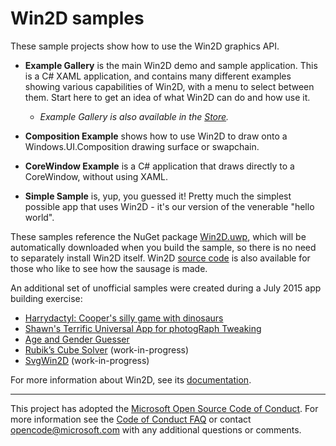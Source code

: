 # Win2D samples

These sample projects show how to use the Win2D graphics API.

- **Example Gallery** is the main Win2D demo and sample application. This is a C# XAML 
  application, and contains many different examples showing various capabilities of 
  Win2D, with a menu to select between them. Start here to get an idea of what Win2D can 
  do and how use it.

    - *Example Gallery is also available in the
      [Store](https://www.microsoft.com/store/apps/9NBLGGGXWT9F).*

- **Composition Example** shows how to use Win2D to draw onto a Windows.UI.Composition 
  drawing surface or swapchain.

- **CoreWindow Example** is a C# application that draws directly to a CoreWindow, 
  without using XAML.

- **Simple Sample** is, yup, you guessed it! Pretty much the simplest possible app that 
  uses Win2D - it's our version of the venerable "hello world".

These samples reference the NuGet package [Win2D.uwp](http://www.nuget.org/packages/Win2D.uwp), 
which will be automatically downloaded when you build the sample, so there is no need to 
separately install Win2D itself. Win2D [source code](http://github.com/Microsoft/Win2D) 
is also available for those who like to see how the sausage is made.

An additional set of unofficial samples were created during a July 2015
app building exercise:

- [Harrydactyl: Cooper's silly game with dinosaurs](http://github.com/coopp/Harry)
- [Shawn's Terrific Universal App for photogRaph Tweaking](http://github.com/shawnhar/stuart)
- [Age and Gender Guesser](http://github.com/austinkinross/age-gender-guesser)
- [Rubik’s Cube Solver](http://github.com/austinkinross/rubiks-cube-solver) (work-in-progress)
- [SvgWin2D](http://github.com/damyanp/SvgWin2D) (work-in-progress)

For more information about Win2D, see its [documentation](http://microsoft.github.io/Win2D).

---
This project has adopted the [Microsoft Open Source Code of Conduct](https://opensource.microsoft.com/codeofconduct/).
For more information see the [Code of Conduct FAQ](https://opensource.microsoft.com/codeofconduct/faq/) or contact
[opencode@microsoft.com](mailto:opencode@microsoft.com) with any additional questions or comments.
